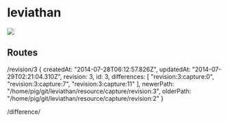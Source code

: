 # leviathan

![](http://legion.ariel-networks.com/gitbucket/takamura_s/leviathan/blob/master/resource/for_readme.png?raw=true)

## Routes

/revision/3
{
  createdAt: "2014-07-28T06:12:57.826Z",
  updatedAt: "2014-07-29T02:21:04.310Z",
  revision: 3,
  id: 3,
  differences: [
    "revision:3:capture:0",
    "revision:3:capture:7",
    "revision:3:capture:11"
  ],
  newerPath: "/home/pig/git/leviathan/resource/capture/revision:3",
  olderPath: "/home/pig/git/leviathan/resource/capture/revision:2"
}

/difference/
